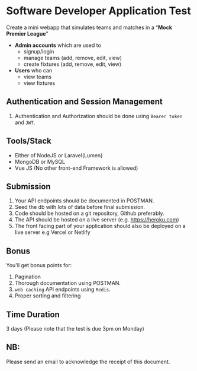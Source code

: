 # Software Developer Application Test

Create a mini webapp that simulates teams and matches in a “**Mock Premier League**”

- **Admin accounts** which are used to
  - signup/login
  - manage teams (add, remove, edit, view)
  - create fixtures (add, remove, edit, view)
- **Users** who can
  - view teams
  - view fixtures

## Authentication and Session Management
1. Authentication and Authorization should be done using `Bearer token` and `JWT`.

## Tools/Stack

- Either of NodeJS or Laravel(Lumen)
- MongoDB or MySQL
- Vue JS (No other front-end Framework is allowed)


## Submission

1. Your API endpoints should be documented in POSTMAN.
2. Seed the db with lots of data before final submission.
3. Code should be hosted on a git repository, Github preferably.
4. The API should be hosted on a live server (e.g. https://heroku.com)
5. The front facing part of your application should also be deployed on a live server e.g Vercel or Netlify

## Bonus

You'll get bonus points for:
1. Pagination
2. Thorough documentation using POSTMAN.
3. `web caching` API endpoints using `Redis`.
4. Proper sorting and filtering


## Time Duration

3 days (Please note that the test is due 3pm on Monday)

## NB:

Please send an email to acknowledge the receipt of this document.
